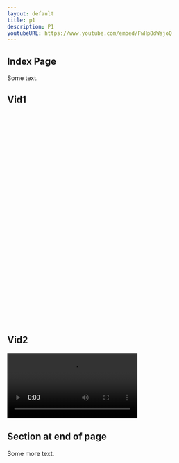 ```yaml
---
layout: default
title: p1
description: P1
youtubeURL: https://www.youtube.com/embed/FwHp8dWajoQ
---
```


## Index Page

Some text.

## Vid1

<!-- {% include player.html id=page.youtubeURL %} -->

<div class="embed-container">
  <iframe
      src=ttps://www.youtube.com/embed/FwHp8dWajoQ
      width="700"
      height="480"
      frameborder="0"
      allowfullscreen="true">
  </iframe>
</div>


## Vid2

<video src="https://user-images.githubusercontent.com/4244739/188079247-745ef374-2146-4408-aa73-1ec372c37173.mov" controls="controls" style="max-width: 730px;">
</video>

## Section at end of page

Some more text.
